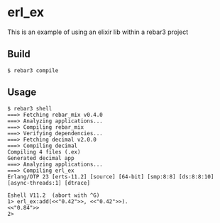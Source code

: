 erl_ex
=====

This is an example of using an elixir lib within a rebar3 project

Build
-----

    $ rebar3 compile

Usage 
-----

```shell
$ rebar3 shell
===> Fetching rebar_mix v0.4.0
===> Analyzing applications...
===> Compiling rebar_mix
===> Verifying dependencies...
===> Fetching decimal v2.0.0
===> Compiling decimal
Compiling 4 files (.ex)
Generated decimal app
===> Analyzing applications...
===> Compiling erl_ex
Erlang/OTP 23 [erts-11.2] [source] [64-bit] [smp:8:8] [ds:8:8:10] [async-threads:1] [dtrace]

Eshell V11.2  (abort with ^G)
1> erl_ex:add(<<"0.42">>, <<"0.42">>).
<<"0.84">>
2>
```

